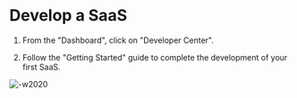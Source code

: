 # Develop a SaaS

1. From the "Dashboard", click on "Developer Center".

2. Follow the "Getting Started" guide to complete the development of your first SaaS.

![-w2020](../assets/paass3/quick_start.png)